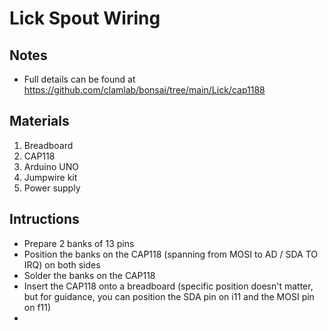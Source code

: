 # Lick Spout Wiring

## Notes 
- Full details can be found at https://github.com/clamlab/bonsai/tree/main/Lick/cap1188

## Materials 
1. Breadboard
2. CAP118
3. Arduino UNO
4. Jumpwire kit
5. Power supply

## Intructions
- Prepare 2 banks of 13 pins
- Position the banks on the CAP118 (spanning from MOSI to AD / SDA TO IRQ) on both sides
- Solder the banks on the CAP118
- Insert the CAP118 onto a breadboard (specific position doesn't matter, but for guidance, you can position the SDA pin on i11 and the MOSI pin on f11)
- 
